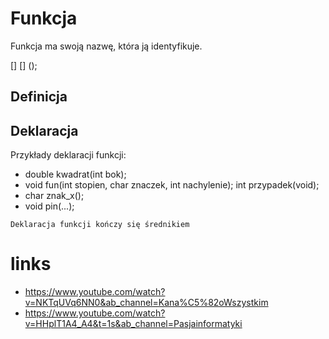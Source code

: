 # Funkcja

Funkcja ma swoją nazwę, która ją identyfikuje.

[] [] ();


## Definicja

## Deklaracja

Przykłady deklaracji funkcji:
- double kwadrat(int bok);
- void fun(int stopien, char znaczek, int nachylenie); int przypadek(void);
- char znak_x();
- void pin(...);

```
Deklaracja funkcji kończy się średnikiem
```

# links
- https://www.youtube.com/watch?v=NKTqUVq6NN0&ab_channel=Kana%C5%82oWszystkim
- https://www.youtube.com/watch?v=HHplT1A4_A4&t=1s&ab_channel=Pasjainformatyki

